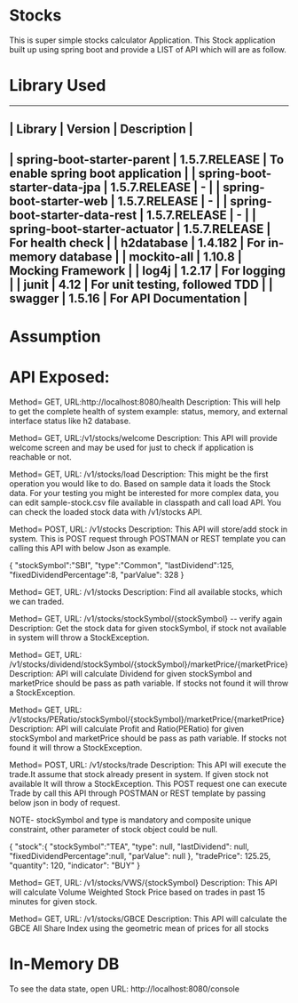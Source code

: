 # Stocks
This is super simple stocks calculator Application. This Stock application built up using spring boot 
and provide a LIST of API which will are as follow. 

# Library Used
-----------------------------------------------------------------------------------------
| Library                        | Version         | Description                        |
-----------------------------------------------------------------------------------------
| spring-boot-starter-parent     | 1.5.7.RELEASE    | To enable spring boot application |
| spring-boot-starter-data-jpa   | 1.5.7.RELEASE    |     -                             |
| spring-boot-starter-web        | 1.5.7.RELEASE    |     -                             |
| spring-boot-starter-data-rest  | 1.5.7.RELEASE    |     -                             |
| spring-boot-starter-actuator   | 1.5.7.RELEASE    | For health check                  |
| h2database                     | 1.4.182          | For in-memory database            |
| mockito-all                    | 1.10.8           | Mocking Framework                 |
| log4j                          | 1.2.17           | For logging                       |
| junit                          | 4.12             | For unit testing, followed TDD    |
| swagger                        | 1.5.16           | For API Documentation             |
-----------------------------------------------------------------------------------------

# Assumption

# API Exposed:

Method= GET, URL:http://localhost:8080/health
Description: This will help to get the complete health of system example: status, memory, and external interface status like h2 database.

Method= GET, URL:/v1/stocks/welcome
Description: This API will provide welcome screen and may be used for just to check if application is reachable or not.

Method= GET, URL: /v1/stocks/load
Description: This might be the first operation you would like to do. Based on sample data it loads the Stock data.
              For your testing you might be interested for more complex data, you can edit sample-stock.csv file available in classpath and call load API.
              You can check the loaded stock data with /v1/stocks API.

Method= POST, URL: /v1/stocks
Description: This API will store/add stock in system. This is POST request through POSTMAN or REST template
             you can calling this API with below Json as example. 

{
"stockSymbol":"SBI",
"type":"Common",
"lastDividend":125,
"fixedDividendPercentage":8,
"parValue": 328
}

Method= GET, URL: /v1/stocks
Description: Find all available stocks, which we can traded.

Method= GET, URL: /v1/stocks/stockSymbol/{stockSymbol}  -- verify again
Description: Get the stock data for given stockSymbol, if stock not available in system will throw a StockException.

Method= GET, URL: /v1/stocks/dividend/stockSymbol/{stockSymbol}/marketPrice/{marketPrice}
Description: API will calculate Dividend for given stockSymbol and marketPrice should be pass as path variable.
             If stocks not found it will throw a StockException.

Method= GET, URL: /v1/stocks/PERatio/stockSymbol/{stockSymbol}/marketPrice/{marketPrice}
Description: API will calculate Profit and Ratio(PERatio) for given stockSymbol and marketPrice should be pass as path variable.
             If stocks not found it will throw a StockException.


Method= POST, URL: /v1/stocks/trade
Description: This API will execute the trade.It assume that stock already present in system. If given stock not available
              It will throw a StockException. This POST request one can execute Trade by call this API through POSTMAN or REST template
              by passing below json in body of request.

NOTE- stockSymbol and type is mandatory and composite unique constraint, other parameter of stock object could be null.

{
"stock":{
"stockSymbol":"TEA",
"type": null,
"lastDividend": null,
"fixedDividendPercentage":null,
"parValue": null
},
"tradePrice": 125.25,
"quantity": 120,
"indicator": "BUY"
}

Method= GET, URL: /v1/stocks/VWS/{stockSymbol}
Description: This API will calculate Volume Weighted Stock Price based on trades in past 15 minutes for given stock.

Method= GET, URL: /v1/stocks/GBCE
Description: This API will calculate the GBCE All Share Index using the geometric mean of prices for all stocks

# In-Memory DB

To see the data state, open URL: http://localhost:8080/console 

